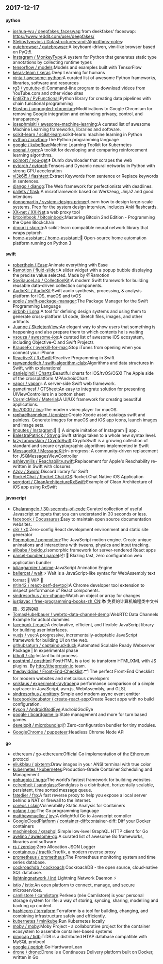 ## 2017-12-17

#### python
* [joshua-wu / deepfakes_faceswap](https://github.com/joshua-wu/deepfakes_faceswap):from deekfakes' faceswap: https://www.reddit.com/user/deepfakes/
* [SteliosTymvios / Datastructures-and-Algorithms-notes](https://github.com/SteliosTymvios/Datastructures-and-Algorithms-notes):
* [qutebrowser / qutebrowser](https://github.com/qutebrowser/qutebrowser):A keyboard-driven, vim-like browser based on PyQt5.
* [Instagram / MonkeyType](https://github.com/Instagram/MonkeyType):A system for Python that generates static type annotations by collecting runtime types
* [tensorflow / models](https://github.com/tensorflow/models):Models and examples built with TensorFlow
* [keras-team / keras](https://github.com/keras-team/keras):Deep Learning for humans
* [vinta / awesome-python](https://github.com/vinta/awesome-python):A curated list of awesome Python frameworks, libraries, software and resources
* [rg3 / youtube-dl](https://github.com/rg3/youtube-dl):Command-line program to download videos from YouTube.com and other video sites
* [EntilZha / PyFunctional](https://github.com/EntilZha/PyFunctional):Python library for creating data pipelines with chain functional programming
* [Eloston / ungoogled-chromium](https://github.com/Eloston/ungoogled-chromium):Modifications to Google Chromium for removing Google integration and enhancing privacy, control, and transparency
* [josephmisiti / awesome-machine-learning](https://github.com/josephmisiti/awesome-machine-learning):A curated list of awesome Machine Learning frameworks, libraries and software.
* [scikit-learn / scikit-learn](https://github.com/scikit-learn/scikit-learn):scikit-learn: machine learning in Python
* [python / cpython](https://github.com/python/cpython):The Python programming language
* [google / kubeflow](https://github.com/google/kubeflow):Machine Learning Toolkit for Kubernetes
* [openai / gym](https://github.com/openai/gym):A toolkit for developing and comparing reinforcement learning algorithms.
* [soimort / you-get](https://github.com/soimort/you-get):⏬ Dumb downloader that scrapes the web
* [pytorch / pytorch](https://github.com/pytorch/pytorch):Tensors and Dynamic neural networks in Python with strong GPU acceleration
* [vi3k6i5 / flashtext](https://github.com/vi3k6i5/flashtext):Extract Keywords from sentence or Replace keywords in sentences.
* [django / django](https://github.com/django/django):The Web framework for perfectionists with deadlines.
* [pallets / flask](https://github.com/pallets/flask):A microframework based on Werkzeug, Jinja2 and good intentions
* [donnemartin / system-design-primer](https://github.com/donnemartin/system-design-primer):Learn how to design large-scale systems. Prep for the system design interview. Includes Anki flashcards.
* [XX-net / XX-Net](https://github.com/XX-net/XX-Net):a web proxy tool
* [bitcoinbook / bitcoinbook](https://github.com/bitcoinbook/bitcoinbook):Mastering Bitcoin 2nd Edition - Programming the Open Blockchain
* [dnouri / skorch](https://github.com/dnouri/skorch):A scikit-learn compatible neural network library that wraps pytorch
* [home-assistant / home-assistant](https://github.com/home-assistant/home-assistant):🏡 Open-source home automation platform running on Python 3

#### swift
* [roberthein / Ease](https://github.com/roberthein/Ease):Animate everything with Ease
* [Ramotion / fluid-slider](https://github.com/Ramotion/fluid-slider):A slider widget with a popup bubble displaying the precise value selected. Made by @Ramotion
* [SoySauceLab / CollectionKit](https://github.com/SoySauceLab/CollectionKit):A modern Swift framework for building reusable data-driven collection components.
* [AudioKit / AudioKit](https://github.com/AudioKit/AudioKit):Swift audio synthesis, processing, & analysis platform for iOS, macOS and tvOS
* [apple / swift-package-manager](https://github.com/apple/swift-package-manager):The Package Manager for the Swift Programming Language
* [airbnb / Lona](https://github.com/airbnb/Lona):A tool for defining design systems and using them to generate cross-platform UI code, Sketch files, images, and other artifacts.
* [Juanpe / SkeletonView](https://github.com/Juanpe/SkeletonView):An elegant way to show users that something is happening and also prepare them to which contents he is waiting
* [vsouza / awesome-ios](https://github.com/vsouza/awesome-ios):A curated list of awesome iOS ecosystem, including Objective-C and Swift Projects
* [KrauseFx / overkill-for-mac](https://github.com/KrauseFx/overkill-for-mac):Stop iTunes from opening when you connect your iPhone
* [ReactiveX / RxSwift](https://github.com/ReactiveX/RxSwift):Reactive Programming in Swift
* [raywenderlich / swift-algorithm-club](https://github.com/raywenderlich/swift-algorithm-club):Algorithms and data structures in Swift, with explanations!
* [danielgindi / Charts](https://github.com/danielgindi/Charts):Beautiful charts for iOS/tvOS/OSX! The Apple side of the crossplatform MPAndroidChart.
* [vapor / vapor](https://github.com/vapor/vapor):💧 A server-side Swift web framework.
* [gametimesf / GTSheet](https://github.com/gametimesf/GTSheet):An easy to integrate solution for presenting UIViewControllers in a bottom sheet
* [CosmicMind / Material](https://github.com/CosmicMind/Material):A UI/UX framework for creating beautiful applications.
* [lhc70000 / iina](https://github.com/lhc70000/iina):The modern video player for macOS.
* [raphaelhanneken / iconizer](https://github.com/raphaelhanneken/iconizer):Create Xcode asset catalogs swift and painless. Generate images for macOS and iOS app icons, launch images and image sets.
* [Imputes / Instagram](https://github.com/Imputes/Instagram):📱 💯 A simple imitation of Instagram  app .
* [BalestraPatrick / Stryng](https://github.com/BalestraPatrick/Stryng):Swift strings taken to a whole new syntax level.
* [krzyzanowskim / CryptoSwift](https://github.com/krzyzanowskim/CryptoSwift):CryptoSwift is a growing collection of standard and secure cryptographic algorithms implemented in Swift
* [MessageKit / MessageKit](https://github.com/MessageKit/MessageKit):In-progress: A community-driven replacement for JSQMessagesViewController
* [ashleymills / Reachability.swift](https://github.com/ashleymills/Reachability.swift):Replacement for Apple's Reachability re-written in Swift with closures
* [Azoy / Sword](https://github.com/Azoy/Sword):Discord library for Swift
* [RocketChat / Rocket.Chat.iOS](https://github.com/RocketChat/Rocket.Chat.iOS):Rocket.Chat Native iOS Application
* [sergdort / CleanArchitectureRxSwift](https://github.com/sergdort/CleanArchitectureRxSwift):Example of Clean Architecture of iOS app using RxSwift

#### javascript
* [Chalarangelo / 30-seconds-of-code](https://github.com/Chalarangelo/30-seconds-of-code):Curated collection of useful Javascript snippets that you can understand in 30 seconds or less.
* [facebook / Docusaurus](https://github.com/facebook/Docusaurus):Easy to maintain open source documentation websites.
* [c8r / x0](https://github.com/c8r/x0):Zero-config React development environment and static site generator
* [Popmotion / popmotion](https://github.com/Popmotion/popmotion):The JavaScript motion engine. Create unique animations and interactions with tweens, physics and input tracking.
* [alibaba / beidou](https://github.com/alibaba/beidou):Isomorphic framework for server-rendered React apps
* [parcel-bundler / parcel](https://github.com/parcel-bundler/parcel):📦 🚀 Blazing fast, zero configuration web application bundler
* [juliangarnier / anime](https://github.com/juliangarnier/anime):JavaScript Animation Engine
* [ballercat / walt](https://github.com/ballercat/walt):⚡️ Walt is a JavaScript-like syntax for WebAssembly text format 🚧 WIP 🚧
* [nitin42 / react-perf-devtool](https://github.com/nitin42/react-perf-devtool):A Chrome developer tool extension to inspect performance of React components.
* [sindresorhus / on-change](https://github.com/sindresorhus/on-change):Watch an object or array for changes
* [justjavac / free-programming-books-zh_CN](https://github.com/justjavac/free-programming-books-zh_CN):📚 免费的计算机编程类中文书籍，欢迎投稿
* [TomasHubelbauer / webrtc-data-channel-demo](https://github.com/TomasHubelbauer/webrtc-data-channel-demo):WebRTC Data Channels Example for actual dummies
* [facebook / react](https://github.com/facebook/react):A declarative, efficient, and flexible JavaScript library for building user interfaces.
* [vuejs / vue](https://github.com/vuejs/vue):A progressive, incrementally-adoptable JavaScript framework for building UI on the web.
* [githubsaturn / captainduckduck](https://github.com/githubsaturn/captainduckduck):Automated Scalable Ready Webserver Package | In experimental phase
* [btholt / sfo](https://github.com/btholt/sfo):Instant build process
* [posthtml / posthtml](https://github.com/posthtml/posthtml):PostHTML is a tool to transform HTML/XML with JS plugins. By http://theprotein.io team.
* [thedaviddias / Front-End-Checklist](https://github.com/thedaviddias/Front-End-Checklist):🗂 The perfect Front-End Checklist for modern websites and meticulous developers
* [sniklaus / experiment-raytracer](https://github.com/sniklaus/experiment-raytracer):a performance comparison of a simple raytracer in JavaScript, asm.js, WebAssembly, and GLSL
* [sindresorhus / emittery](https://github.com/sindresorhus/emittery):Simple and modern async event emitter
* [facebookincubator / create-react-app](https://github.com/facebookincubator/create-react-app):Create React apps with no build configuration.
* [Kyson / AndroidGodEye](https://github.com/Kyson/AndroidGodEye):AndroidGodEye
* [google / boardgame.io](https://github.com/google/boardgame.io):State management and more for turn based games.
* [developit / microbundle](https://github.com/developit/microbundle):📦 Zero-configuration bundler for tiny modules.
* [GoogleChrome / puppeteer](https://github.com/GoogleChrome/puppeteer):Headless Chrome Node API

#### go
* [ethereum / go-ethereum](https://github.com/ethereum/go-ethereum):Official Go implementation of the Ethereum protocol
* [eliukblau / pixterm](https://github.com/eliukblau/pixterm):Draw images in your ANSI terminal with true color
* [kubernetes / kubernetes](https://github.com/kubernetes/kubernetes):Production-Grade Container Scheduling and Management
* [gohugoio / hugo](https://github.com/gohugoio/hugo):The world’s fastest framework for building websites.
* [celrenheit / sandglass](https://github.com/celrenheit/sandglass):Sandglass is a distributed, horizontally scalable, persistent, time sorted message queue.
* [fatedier / frp](https://github.com/fatedier/frp):A fast reverse proxy to help you expose a local server behind a NAT or firewall to the internet.
* [coreos / clair](https://github.com/coreos/clair):Vulnerability Static Analysis for Containers
* [golang / go](https://github.com/golang/go):The Go programming language
* [matthewmueller / joy](https://github.com/matthewmueller/joy):A delightful Go to Javascript compiler
* [GoogleCloudPlatform / container-diff](https://github.com/GoogleCloudPlatform/container-diff):container-diff: Diff your Docker containers
* [machinebox / graphql](https://github.com/machinebox/graphql):Simple low-level GraphQL HTTP client for Go
* [avelino / awesome-go](https://github.com/avelino/awesome-go):A curated list of awesome Go frameworks, libraries and software
* [rs / zerolog](https://github.com/rs/zerolog):Zero Allocation JSON Logger
* [containous / traefik](https://github.com/containous/traefik):Træfik, a modern reverse proxy
* [prometheus / prometheus](https://github.com/prometheus/prometheus):The Prometheus monitoring system and time series database.
* [cockroachdb / cockroach](https://github.com/cockroachdb/cockroach):CockroachDB - the open source, cloud-native SQL database.
* [lightningnetwork / lnd](https://github.com/lightningnetwork/lnd):Lightning Network Daemon ⚡️
* [istio / istio](https://github.com/istio/istio):An open platform to connect, manage, and secure microservices.
* [camlistore / camlistore](https://github.com/camlistore/camlistore):Perkeep (née Camlistore) is your personal storage system for life: a way of storing, syncing, sharing, modelling and backing up content.
* [hashicorp / terraform](https://github.com/hashicorp/terraform):Terraform is a tool for building, changing, and combining infrastructure safely and efficiently.
* [kubernetes / minikube](https://github.com/kubernetes/minikube):Run Kubernetes locally
* [moby / moby](https://github.com/moby/moby):Moby Project - a collaborative project for the container ecosystem to assemble container-based systems
* [pingcap / tidb](https://github.com/pingcap/tidb):TiDB is a distributed HTAP database compatible with MySQL protocol
* [google / periph](https://github.com/google/periph):Go·Hardware·Lean
* [drone / drone](https://github.com/drone/drone):Drone is a Continuous Delivery platform built on Docker, written in Go
